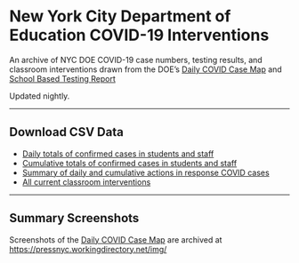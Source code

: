 # New York City Department of Education COVID-19 Interventions

An archive of NYC DOE COVID-19 case numbers, testing results, and classroom interventions drawn from the DOE’s [Daily COVID Case Map](https://www.schools.nyc.gov/school-year/school-year-2020-21/return-to-school-2020/health-and-safety/daily-covid-case-map) and [School Based Testing Report](https://testingresults.schools.nyc)

Updated nightly.

---

## Download CSV Data
* [Daily totals of confirmed cases in students and staff](https://raw.githubusercontent.com/pressnyc/nyc-doe-covid-interventions/main/csv/confirmed-cases-daily.csv)
* [Cumulative totals of confirmed cases in students and staff](https://raw.githubusercontent.com/pressnyc/nyc-doe-covid-interventions/main/csv/confirmed-cases-cumulative.csv)
* [Summary of daily and cumulative actions in response COVID cases](https://raw.githubusercontent.com/pressnyc/nyc-doe-covid-interventions/main/csv/actions.csv)
* [All current classroom interventions](https://raw.githubusercontent.com/pressnyc/nyc-doe-covid-interventions/main/csv/activeinterventioncases.csv)

---

## Summary Screenshots

Screenshots of the [Daily COVID Case Map](https://www.schools.nyc.gov/school-year/school-year-2020-21/return-to-school-2020/health-and-safety/daily-covid-case-map) are archived at https://pressnyc.workingdirectory.net/img/

